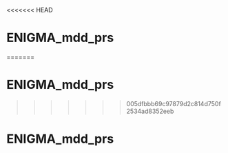<<<<<<< HEAD
# ENIGMA_mdd_prs
=======
# ENIGMA_mdd_prs
>>>>>>> 005dfbbb69c97879d2c814d750f2534ad8352eeb
# ENIGMA_mdd_prs

